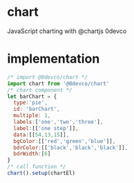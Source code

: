 # chart
JavaScript charting with @chartjs 0devco


# implementation

```js
/* import @0devco/chart */
import chart from '@0devco/chart'
/* chart component */
let barChart = {
  type:'pie',
  id: 'barChart',
  multiple: 1,
  labels:['one','two','three'],
  label:[['one step']],
  data:[[54,13,15]],
  bgColor:[['red','green','blue']],
  bdrColor:[['black','black','black']],
  bdrWidth:[6]
}
/* call function */
chart().setup(chartEl)
```
